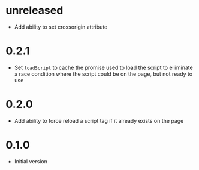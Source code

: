 # unreleased

* Add ability to set crossorigin attribute

# 0.2.1

* Set `loadScript` to cache the promise used to load the script to eliiminate a race condition where the script could be on the page, but not ready to use

# 0.2.0

* Add ability to force reload a script tag if it already exists on the page

# 0.1.0

* Initial version
